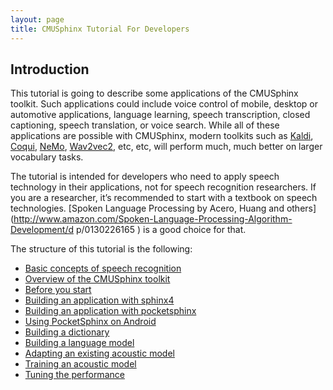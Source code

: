 ```yaml
---
layout: page
title: CMUSphinx Tutorial For Developers
---
```


## Introduction

This tutorial is going to describe some applications of the CMUSphinx
toolkit.  Such applications could include voice control of mobile,
desktop or automotive applications, language learning, speech
transcription, closed captioning, speech translation, or voice search.
While all of these applications are possible with CMUSphinx, modern
toolkits such as [Kaldi](https://kaldi-asr.org/),
[Coqui](https://coqui.ai/),
[NeMo](https://docs.nvidia.com/deeplearning/nemo/user-guide/docs/en/stable/asr/intro.html),
[Wav2vec2](https://ai.facebook.com/blog/wav2vec-20-learning-the-structure-of-speech-from-raw-audio/),
etc, etc, will perform much, much better on larger vocabulary tasks.

The tutorial is intended for developers who need to apply speech
technology in their applications, not for speech recognition researchers.
If you are a researcher, it’s recommended to start with a textbook on speech
technologies. [Spoken Language Processing by Acero, Huang and
others](http://www.amazon.com/Spoken-Language-Processing-Algorithm-Development/d
p/0130226165 ) is a good choice for that.


The structure of this tutorial is the following:

*  [Basic concepts of speech recognition](/wiki/tutorialconcepts)
*  [Overview of the CMUSphinx toolkit](/wiki/tutorialoverview)
*  [Before you start](/wiki/tutorialbeforestart)
*  [Building an application with sphinx4](/wiki/tutorialsphinx4)
*  [Building an application with pocketsphinx](/wiki/tutorialpocketsphinx)
*  [Using PocketSphinx on Android](/wiki/tutorialandroid)
*  [Building a dictionary](/wiki/tutorialdict)
*  [Building a language model](/wiki/tutoriallm)
*  [Adapting an existing acoustic model](/wiki/tutorialadapt)
*  [Training an acoustic model](/wiki/tutorialam)
*  [Tuning the performance](/wiki/tutorialtuning)
